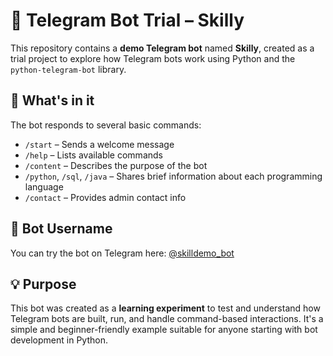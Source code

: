 # 🤖 Telegram Bot Trial – Skilly

This repository contains a **demo Telegram bot** named **Skilly**, created as a trial project to explore how Telegram bots work using Python and the `python-telegram-bot` library.

## 📝 What's in it

The bot responds to several basic commands:

* `/start` – Sends a welcome message
* `/help` – Lists available commands
* `/content` – Describes the purpose of the bot
* `/python`, `/sql`, `/java` – Shares brief information about each programming language
* `/contact` – Provides admin contact info

## 🤖 Bot Username

You can try the bot on Telegram here: [@skilldemo\_bot](https://t.me/skilldemo_bot)

## 💡 Purpose

This bot was created as a **learning experiment** to test and understand how Telegram bots are built, run, and handle command-based interactions.
It's a simple and beginner-friendly example suitable for anyone starting with bot development in Python.